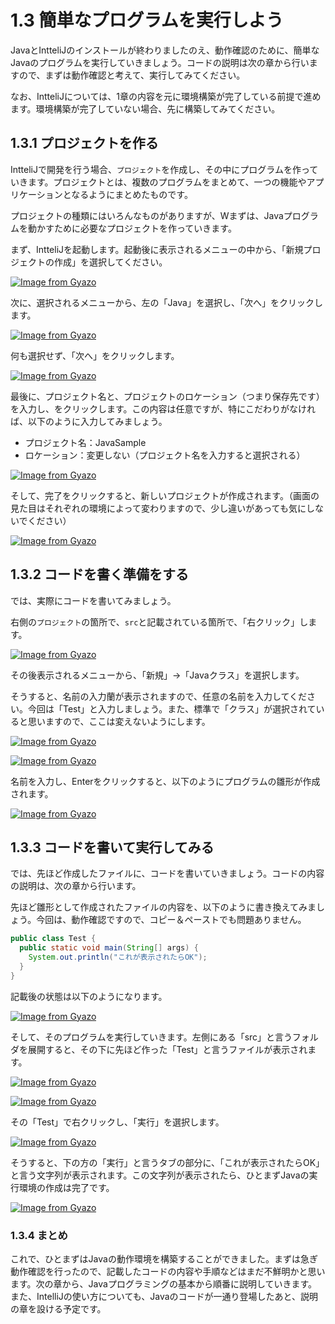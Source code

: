 # 1.3 簡単なプログラムを実行しよう

JavaとIntteliJのインストールが終わりましたのえ、動作確認のために、簡単なJavaのプログラムを実行していきましょう。コードの説明は次の章から行いますので、まずは動作確認と考えて、実行してみてください。

なお、IntteliJについては、1章の内容を元に環境構築が完了している前提で進めます。環境構築が完了していない場合、先に構築してみてください。

## 1.3.1 プロジェクトを作る
IntteliJで開発を行う場合、`プロジェクト`を作成し、その中にプログラムを作っていきます。プロジェクトとは、複数のプログラムをまとめて、一つの機能やアプリケーションとなるようにまとめたものです。

プロジェクトの種類にはいろんなものがありますが、Wまずは、Javaプログラムを動かすために必要なプロジェクトを作っていきます。

まず、IntteliJを起動します。起動後に表示されるメニューの中から、「新規プロジェクトの作成」を選択してください。

[![Image from Gyazo](https://i.gyazo.com/fd46aef6e89525b3dc1bdbc78e1344ea.png)](https://gyazo.com/fd46aef6e89525b3dc1bdbc78e1344ea)

次に、選択されるメニューから、左の「Java」を選択し、「次へ」をクリックします。

[![Image from Gyazo](https://i.gyazo.com/1c3017ec72e3d762ec9581d4c1f30c77.png)](https://gyazo.com/1c3017ec72e3d762ec9581d4c1f30c77)

何も選択せず、「次へ」をクリックします。

[![Image from Gyazo](https://i.gyazo.com/9804f97faa7729466aabcf4c2132f8d9.png)](https://gyazo.com/9804f97faa7729466aabcf4c2132f8d9)

最後に、プロジェクト名と、プロジェクトのロケーション（つまり保存先です）を入力し、をクリックします。この内容は任意ですが、特にこだわりがなければ、以下のように入力してみましょう。
- プロジェクト名：JavaSample
- ロケーション：変更しない（プロジェクト名を入力すると選択される）

[![Image from Gyazo](https://i.gyazo.com/b3f68faa3ac8858151f26b8dc1274415.png)](https://gyazo.com/b3f68faa3ac8858151f26b8dc1274415)

そして、完了をクリックすると、新しいプロジェクトが作成されます。（画面の見た目はそれぞれの環境によって変わりますので、少し違いがあっても気にしないでください）

[![Image from Gyazo](https://i.gyazo.com/371fcf901bce1a85984c06200d7465f4.png)](https://gyazo.com/371fcf901bce1a85984c06200d7465f4)

## 1.3.2 コードを書く準備をする
では、実際にコードを書いてみましょう。

右側の`プロジェクト`の箇所で、`src`と記載されている箇所で、「右クリック」します。

[![Image from Gyazo](https://i.gyazo.com/259d5b360bb0a092cd0c97960aaebb3f.png)](https://gyazo.com/259d5b360bb0a092cd0c97960aaebb3f)

その後表示されるメニューから、「新規」→「Javaクラス」を選択します。

そうすると、名前の入力蘭が表示されますので、任意の名前を入力してください。今回は「Test」と入力しましょう。また、標準で「クラス」が選択されていると思いますので、ここは変えないようにします。

[![Image from Gyazo](https://i.gyazo.com/b378813321785aa615674de7fdf8d9a1.png)](https://gyazo.com/b378813321785aa615674de7fdf8d9a1)

[![Image from Gyazo](https://i.gyazo.com/9313081591ac41d1730e910b7558659d.png)](https://gyazo.com/9313081591ac41d1730e910b7558659d)

名前を入力し、Enterをクリックすると、以下のようにプログラムの雛形が作成されます。

[![Image from Gyazo](https://i.gyazo.com/f947ffcd6c5786329b7f90d45c6f2a90.png)](https://gyazo.com/f947ffcd6c5786329b7f90d45c6f2a90)

## 1.3.3 コードを書いて実行してみる
では、先ほど作成したファイルに、コードを書いていきましょう。コードの内容の説明は、次の章から行います。

先ほど雛形として作成されたファイルの内容を、以下のように書き換えてみましょう。今回は、動作確認ですので、コピー＆ペーストでも問題ありません。

```java
public class Test {
  public static void main(String[] args) {
    System.out.println("これが表示されたらOK");
  }
}
```

記載後の状態は以下のようになります。

[![Image from Gyazo](https://i.gyazo.com/0606e3bb0e24a04ebc421189f50c6a84.png)](https://gyazo.com/0606e3bb0e24a04ebc421189f50c6a84)

そして、そのプログラムを実行していきます。左側にある「src」と言うフォルダを展開すると、その下に先ほど作った「Test」と言うファイルが表示されます。

[![Image from Gyazo](https://i.gyazo.com/e75780c4ded0c66dd81c440893f60248.png)](https://gyazo.com/e75780c4ded0c66dd81c440893f60248)

[![Image from Gyazo](https://i.gyazo.com/dd19e946c68fec1ef124af71b82ded68.png)](https://gyazo.com/dd19e946c68fec1ef124af71b82ded68)

その「Test」で右クリックし、「実行」を選択します。

[![Image from Gyazo](https://i.gyazo.com/79a3653a2a8ec315fab23bba84b79cc7.png)](https://gyazo.com/79a3653a2a8ec315fab23bba84b79cc7)

そうすると、下の方の「実行」と言うタブの部分に、「これが表示されたらOK」と言う文字列が表示されます。この文字列が表示されたら、ひとまずJavaの実行環境の作成は完了です。

[![Image from Gyazo](https://i.gyazo.com/14129c4e2bea2e0743df3cd61bc176be.png)](https://gyazo.com/14129c4e2bea2e0743df3cd61bc176be)

### 1.3.4 まとめ
これで、ひとまずはJavaの動作環境を構築することができました。まずは急ぎ動作確認を行ったので、記載したコードの内容や手順などはまだ不鮮明かと思います。次の章から、Javaプログラミングの基本から順番に説明していきます。また、IntelliJの使い方についても、Javaのコードが一通り登場したあと、説明の章を設ける予定です。